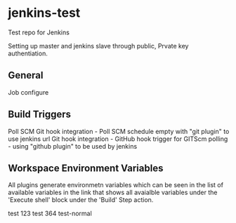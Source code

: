 # jenkins-test
Test repo for Jenkins


Setting up master and jenkins slave through  public, Prvate key authentiation.

General
-------
Job configure

Build Triggers
--------------
Poll SCM
Git hook integration - Poll SCM schedule empty with "git plugin" to use jenkins url
Git hook integration - GitHub hook trigger for GITScm polling - using "github plugin" to be used by jenkins

Workspace Environment Variables
----------------------------------
All plugins generate environmetn variables which can be seen in the list of available variables in the link
that shows all avaialble variables under the 'Execute shell' block under the 'Build' Step action.



test 123
test 364
test-normal
